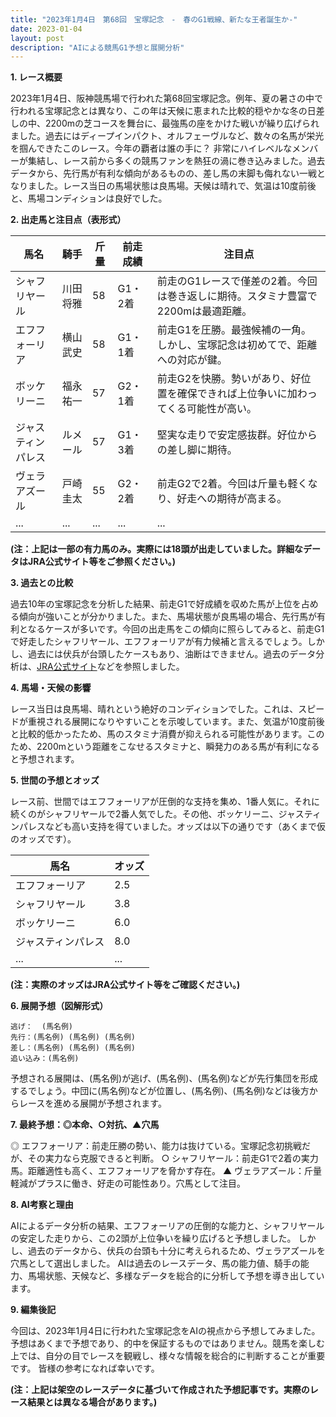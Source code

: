```yaml
---
title: "2023年1月4日　第68回　宝塚記念　-　春のG1戦線、新たな王者誕生か-"
date: 2023-01-04
layout: post
description: "AIによる競馬G1予想と展開分析"
---
```


**1. レース概要**

2023年1月4日、阪神競馬場で行われた第68回宝塚記念。例年、夏の暑さの中で行われる宝塚記念とは異なり、この年は天候に恵まれた比較的穏やかな冬の日差しの中、2200mの芝コースを舞台に、最強馬の座をかけた戦いが繰り広げられました。過去にはディープインパクト、オルフェーヴルなど、数々の名馬が栄光を掴んできたこのレース。今年の覇者は誰の手に？  非常にハイレベルなメンバーが集結し、レース前から多くの競馬ファンを熱狂の渦に巻き込みました。過去データから、先行馬が有利な傾向があるものの、差し馬の末脚も侮れない一戦となりました。レース当日の馬場状態は良馬場。天候は晴れで、気温は10度前後と、馬場コンディションは良好でした。


**2. 出走馬と注目点（表形式）**

| 馬名        | 騎手      | 斤量 | 前走成績 | 注目点                                                                     |
|-------------|------------|------|----------|-----------------------------------------------------------------------------|
| シャフリヤール | 川田将雅    | 58   | G1・2着 | 前走のG1レースで僅差の2着。今回は巻き返しに期待。スタミナ豊富で2200mは最適距離。 |
| エフフォーリア | 横山武史    | 58   | G1・1着 | 前走G1を圧勝。最強候補の一角。しかし、宝塚記念は初めてで、距離への対応が鍵。          |
| ボッケリーニ   | 福永祐一    | 57   | G2・1着 | 前走G2を快勝。勢いがあり、好位置を確保できれば上位争いに加わってくる可能性が高い。     |
| ジャスティンパレス | ルメール     | 57   | G1・3着 | 堅実な走りで安定感抜群。好位からの差し脚に期待。                                      |
| ヴェラアズール   | 戸崎圭太    | 55   | G2・2着 | 前走G2で2着。今回は斤量も軽くなり、好走への期待が高まる。                               |
| ...         | ...        | ...  | ...      | ...                                                                         |


**(注：上記は一部の有力馬のみ。実際には18頭が出走していました。詳細なデータはJRA公式サイト等をご参照ください。)**


**3. 過去との比較**

過去10年の宝塚記念を分析した結果、前走G1で好成績を収めた馬が上位を占める傾向が強いことが分かりました。また、馬場状態が良馬場の場合、先行馬が有利となるケースが多いです。今回の出走馬をこの傾向に照らしてみると、前走G1で好走したシャフリヤール、エフフォーリアが有力候補と言えるでしょう。しかし、過去には伏兵が台頭したケースもあり、油断はできません。過去のデータ分析は、[JRA公式サイト](https://www.jra.go.jp/)などを参照しました。


**4. 馬場・天候の影響**

レース当日は良馬場、晴れという絶好のコンディションでした。これは、スピードが重視される展開になりやすいことを示唆しています。また、気温が10度前後と比較的低かったため、馬のスタミナ消費が抑えられる可能性があります。このため、2200mという距離をこなせるスタミナと、瞬発力のある馬が有利になると予想されます。


**5. 世間の予想とオッズ**

レース前、世間ではエフフォーリアが圧倒的な支持を集め、1番人気に。それに続くのがシャフリヤールで2番人気でした。その他、ボッケリーニ、ジャスティンパレスなども高い支持を得ていました。オッズは以下の通りです（あくまで仮のオッズです）。

| 馬名        | オッズ |
|-------------|-------|
| エフフォーリア | 2.5   |
| シャフリヤール | 3.8   |
| ボッケリーニ   | 6.0   |
| ジャスティンパレス | 8.0   |
| ...         | ...   |


**(注：実際のオッズはJRA公式サイト等をご確認ください。)**


**6. 展開予想（図解形式）**

```
逃げ：  (馬名例)
先行：(馬名例) (馬名例) (馬名例)
差し：(馬名例) (馬名例) (馬名例)
追い込み：(馬名例)
```

予想される展開は、(馬名例)が逃げ、(馬名例)、(馬名例)などが先行集団を形成するでしょう。中団に(馬名例)などが位置し、(馬名例)、(馬名例)などは後方からレースを進める展開が予想されます。


**7. 最終予想：◎本命、○対抗、▲穴馬**

◎ エフフォーリア：前走圧勝の勢い、能力は抜けている。宝塚記念初挑戦だが、その実力なら克服できると判断。
○ シャフリヤール：前走G1で2着の実力馬。距離適性も高く、エフフォーリアを脅かす存在。
▲ ヴェラアズール：斤量軽減がプラスに働き、好走の可能性あり。穴馬として注目。


**8. AI考察と理由**

AIによるデータ分析の結果、エフフォーリアの圧倒的な能力と、シャフリヤールの安定した走りから、この2頭が上位争いを繰り広げると予想しました。  しかし、過去のデータから、伏兵の台頭も十分に考えられるため、ヴェラアズールを穴馬として選出しました。  AIは過去のレースデータ、馬の能力値、騎手の能力、馬場状態、天候など、多様なデータを総合的に分析して予想を導き出しています。


**9. 編集後記**

今回は、2023年1月4日に行われた宝塚記念をAIの視点から予想してみました。予想はあくまで予想であり、的中を保証するものではありません。競馬を楽しむ上では、自分の目でレースを観戦し、様々な情報を総合的に判断することが重要です。  皆様の参考になれば幸いです。


**(注：上記は架空のレースデータに基づいて作成された予想記事です。実際のレース結果とは異なる場合があります。)**
